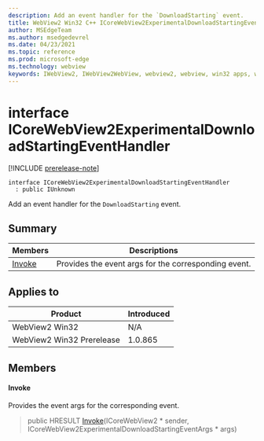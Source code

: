 ```yaml
---
description: Add an event handler for the `DownloadStarting` event.
title: WebView2 Win32 C++ ICoreWebView2ExperimentalDownloadStartingEventHandler
author: MSEdgeTeam
ms.author: msedgedevrel
ms.date: 04/23/2021
ms.topic: reference
ms.prod: microsoft-edge
ms.technology: webview
keywords: IWebView2, IWebView2WebView, webview2, webview, win32 apps, win32, edge, ICoreWebView2, ICoreWebView2Controller, browser control, edge html, ICoreWebView2ExperimentalDownloadStartingEventHandler
---
```


# interface ICoreWebView2ExperimentalDownloadStartingEventHandler

[!INCLUDE [prerelease-note](../includes/prerelease-note.md)]

```
interface ICoreWebView2ExperimentalDownloadStartingEventHandler
  : public IUnknown
```

Add an event handler for the `DownloadStarting` event.

## Summary

 Members                        | Descriptions
--------------------------------|---------------------------------------------
[Invoke](#invoke) | Provides the event args for the corresponding event.

## Applies to

Product                         | Introduced
--------------------------------|---------------------------------------------
WebView2 Win32            |    N/A
WebView2 Win32 Prerelease |    1.0.865

## Members

#### Invoke

Provides the event args for the corresponding event.

> public HRESULT [Invoke](#invoke)(ICoreWebView2 * sender, ICoreWebView2ExperimentalDownloadStartingEventArgs * args)

